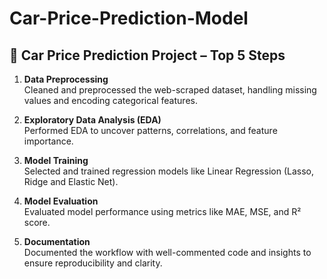 # Car-Price-Prediction-Model

## 🚗 Car Price Prediction Project – Top 5 Steps

1. **Data Preprocessing**  
   Cleaned and preprocessed the web-scraped dataset, handling missing values and encoding categorical features.

2. **Exploratory Data Analysis (EDA)**  
   Performed EDA to uncover patterns, correlations, and feature importance.

3. **Model Training**  
   Selected and trained regression models like Linear Regression (Lasso, Ridge and Elastic Net).

4. **Model Evaluation**  
   Evaluated model performance using metrics like MAE, MSE, and R² score.

5. **Documentation**  
   Documented the workflow with well-commented code and insights to ensure reproducibility and clarity.
